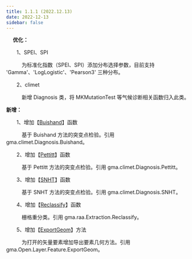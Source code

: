 ```yaml
---
title: 1.1.1 (2022.12.13)
date: 2022-12-13
sidebar: false
---
```


&emsp;<font color="#3CB371"><i class="fab fa-superpowers"></i></font> **优化：**

&emsp;　1、SPEI、SPI

&emsp;　　为标准化指数（SPEI、SPI）添加分布选择参数，目前支持 'Gamma'、'LogLogistic'、'Pearson3' 三种分布。

&emsp;　2、climet

&emsp;　　新增 Diagnosis 类，将 MKMutationTest 等气候诊断相关函数归入此类。

<font color="#616AE5"><i class="fas fa-award"></i></font> **新增：**

&emsp;　1、增加【[Buishand](/UserGuide/climet/Diagnosis/Buishand.html)】函数

&emsp;　　基于 Buishand 方法的突变点检验。引用 gma.climet.Diagnosis.Buishand。

&emsp;　2、增加【[Pettitt](/UserGuide/climet/Diagnosis/Pettitt.html)】函数

&emsp;　　基于 Pettitt 方法的突变点检验。引用 gma.climet.Diagnosis.Pettitt。

&emsp;　3、增加【[SNHT](/UserGuide/climet/Diagnosis/SNHT.html)】函数

&emsp;　　基于 SNHT 方法的突变点检验。引用 gma.climet.Diagnosis.SNHT。

&emsp;　4、增加【[Reclassify](/UserGuide/raa/Extraction/Reclassify.html)】函数

&emsp;　　栅格重分类。引用 gma.raa.Extraction.Reclassify。

&emsp;　5、增加【[ExportGeom](/UserGuide/other/Feature.html#exportgeom-type-isowkt)】方法

&emsp;　　为打开的矢量要素增加导出要素几何方法。引用 gma.Open.Layer.Feature.ExportGeom。
